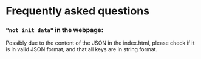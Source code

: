 # Frequently asked questions

### `"not init data"` in the webpage:
Possibly due to the content of the JSON in the index.html, please check if it is in valid JSON format, and that all keys are in string format.